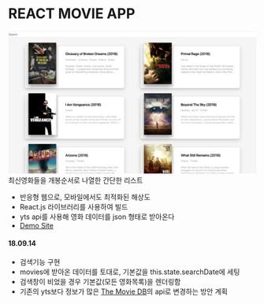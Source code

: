 # REACT MOVIE APP
![Main](./img/mainImg.png)
최신영화들을 개봉순서로 나열한 간단한 리스트 
- 반응형 웹으로, 모바일에서도 최적화된 해상도
- React.js 라이브러리를 사용하여 빌드
- yts api를 사용해 영화 데이터를 json 형태로 받아온다
- [Demo Site](https://hth225.github.io/movie_app/)

#### 18.09.14
- 검색기능 구현
- movies에 받아온 데이터를 토대로, 기본값을 this.state.searchDate에 세팅
- 검색창이 비었을 경우 기본값(모든 영화목록)을 렌더링함
- 기존의 yts보다 정보가 많은 [The Movie DB](https://www.themoviedb.org/)의 api로 변경하는 방안 계획